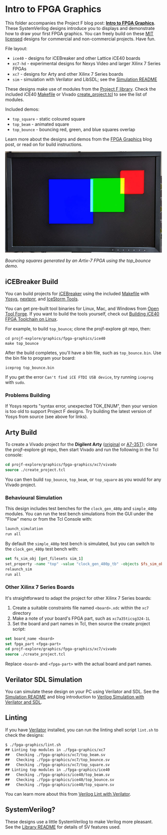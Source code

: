 # Intro to FPGA Graphics

This folder accompanies the Project F blog post: **[Intro to FPGA Graphics](https://projectf.io/posts/fpga-graphics/)**. These SystemVerilog designs introduce you to displays and demonstrate how to draw your first FPGA graphics. You can freely build on these [MIT licensed](../../LICENSE) designs for commercial and non-commercial projects. Have fun.

File layout:

* `ice40` - designs for iCEBreaker and other Lattice iCE40 boards
* `xc7-hd` - experimental designs for Nexys Video and larger Xilinx 7 Series FPGAs
* `xc7` - designs for Arty and other Xilinx 7 Series boards
* `sim` - simulation with Verilator and LibSDL; see the [Simulation README](sim/README.md)

These designs make use of modules from the [Project F library](../../lib/). Check the included iCE40 [Makefile](ice40/Makefile) or Vivado [create_project.tcl](xc7/vivado/create_project.tcl) to see the list of modules.

Included demos:

* `top_square` - static coloured square
* `top_beam` - animated square
* `top_bounce` - bouncing red, green, and blue squares overlap

Learn more about the designs and demos from the [FPGA Graphics](https://projectf.io/posts/fpga-graphics/) blog post, or read on for build instructions.

![](../../doc/img/fpga-graphics.jpg?raw=true "")

_Bouncing squares generated by an Artix-7 FPGA using the top_bounce demo._

## iCEBreaker Build

You can build projects for [iCEBreaker](https://docs.icebreaker-fpga.org/hardware/icebreaker/) using the included [Makefile](ice40/Makefile) with [Yosys](http://www.clifford.at/yosys/), [nextpnr](https://github.com/YosysHQ/nextpnr), and [IceStorm Tools](http://www.clifford.at/icestorm/). 

You can get pre-built tool binaries for Linux, Mac, and Windows from [Open Tool Forge](https://github.com/open-tool-forge/fpga-toolchain). If you want to build the tools yourself, check out [Building iCE40 FPGA Toolchain on Linux](https://projectf.io/posts/building-ice40-fpga-toolchain/).

For example, to build `top_bounce`; clone the projf-explore git repo, then:

```shell
cd projf-explore/graphics/fpga-graphics/ice40
make top_bounce
```

After the build completes, you'll have a bin file, such as `top_bounce.bin`. Use the bin file to program your board:

```shell
iceprog top_bounce.bin
```

If you get the error `Can't find iCE FTDI USB device`, try running `iceprog` with `sudo`.

### Problems Building

If Yosys reports "syntax error, unexpected TOK_ENUM", then your version is too old to support Project F designs. Try building the latest version of Yosys from source (see above for links).

## Arty Build

To create a Vivado project for the **Digilent Arty** ([original](https://digilent.com/reference/programmable-logic/arty/reference-manual) or [A7-35T](https://reference.digilentinc.com/reference/programmable-logic/arty-a7/reference-manual)); clone the projf-explore git repo, then start Vivado and run the following in the Tcl console:

```tcl
cd projf-explore/graphics/fpga-graphics/xc7/vivado
source ./create_project.tcl
```

You can then build `top_bounce`, `top_beam`, or `top_square` as you would for any Vivado project.

### Behavioural Simulation

This design includes test benches for the `clock_gen_480p` and `simple_480p` modules. You can run the test bench simulations from the GUI under the "Flow" menu or from the Tcl Console with:

```tcl
launch_simulation
run all
```

By default the `simple_480p` test bench is simulated, but you can switch to the `clock_gen_480p` test bench with:

```tcl
set fs_sim_obj [get_filesets sim_1]
set_property -name "top" -value "clock_gen_480p_tb" -objects $fs_sim_obj
relaunch_sim
run all
```

### Other Xilinx 7 Series Boards

It's straightforward to adapt the project for other Xilinx 7 Series boards:

1. Create a suitable constraints file named `<board>.xdc` within the `xc7` directory
2. Make a note of your board's FPGA part, such as `xc7a35ticsg324-1L`
3. Set the board and part names in Tcl, then source the create project script:

```tcl
set board_name <board>
set fpga_part <fpga-part>
cd projf-explore/graphics/fpga-graphics/xc7/vivado
source ./create_project.tcl
```

Replace `<board>` and `<fpga-part>` with the actual board and part names.

## Verilator SDL Simulation

You can simulate these design on your PC using Verilator and SDL. See the [Simulation README](sim/README.md) and blog introduction to [Verilog Simulation with Verilator and SDL](https://projectf.io/posts/verilog-sim-verilator-sdl/).

## Linting

If you have [Verilator](https://www.veripool.org/wiki/verilator) installed, you can run the linting shell script `lint.sh` to check the designs:

```shell
$ ./fpga-graphics/lint.sh
## Linting top modules in ./fpga-graphics/xc7
##   Checking ./fpga-graphics/xc7/top_beam.sv
##   Checking ./fpga-graphics/xc7/top_bounce.sv
##   Checking ./fpga-graphics/xc7/top_square.sv
## Linting top modules in ./fpga-graphics/ice40
##   Checking ./fpga-graphics/ice40/top_beam.sv
##   Checking ./fpga-graphics/ice40/top_bounce.sv
##   Checking ./fpga-graphics/ice40/top_square.sv
```

You can learn more about this from [Verilog Lint with Verilator](https://projectf.io/posts/verilog-lint-with-verilator/).

## SystemVerilog?

These designs use a little SystemVerilog to make Verilog more pleasant. See the [Library README](../../lib/README.md#systemverilog) for details of SV features used.
